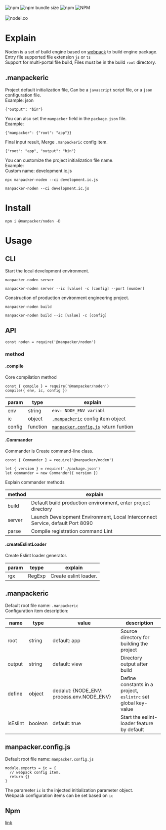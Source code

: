 ![npm](https://img.shields.io/npm/v/@manpacker/noden.svg)
![npm bundle size](https://img.shields.io/bundlephobia/min/@manpacker/noden.svg)
![npm](https://img.shields.io/npm/dw/@manpacker/noden.svg)
![NPM](https://img.shields.io/npm/l/@manpacker/noden.svg)
<br><br>
![nodei.co](https://nodei.co/npm/@manpacker/noden.png?downloads=true&downloadRank=true&stars=true)
<br>
# Explain
Noden is a set of build engine based on [webpack](https://www.webpackjs.com/) to build engine package.<br>
Entry file supported file extension <code>js</code> or <code>ts</code><br>
Support for multi-portal file build, Files must be in the build <code>root</code> directory.<br>
## .manpackeric
Project default initialization file, Can be a <code>javascript</code> script file, or a <code>json</code> configuration file.<br>
Example: json<br>
```
{"output": "bin"}
```
You can also set the <code>manpacker</code> field in the <code>package.json</code> file.<br>
Example:<br>
```
{"manpacker": {"root": "app"}}
```
Final input result, Merge <code>.manpackeric</code> config item.
```
{"root": "app", "output": "bin"}
```
You can customize the project initialization file name.<br>
Example:<br>
Custom name: development.ic.js
```
npx manpacker-noden --ci development.ic.js
```
```
manpacker-noden --ci development.ic.js
```
# Install
```
npm i @manpacker/noden -D
```
# Usage
## CLI
Start the local development environment.
```
manpacker-noden server
```
```
manpacker-noden server --ic [value] -c [config] --port [number]
```
Construction of production environment engineering project.
```
manpacker-noden build
```
```
manpacker-noden build --ic [value] -c [config]
```
## API
```
const noden = require('@manpacker/noden')
```
### method
#### .compile
Core compilation method
```
const { compile } = require('@manpacker/noden')
compile({ env, ic, config })
```

|param|type|explain|
|-----|----|-------|
|env|string|<code>env: NDOE_ENV variabl</code>|
|ic|object|<code>[.manpackeric](#.manpackeric)</code> config item object|
|config|function|<code>[manpacker.config.js](#manpacker.config.js)</code> return funtion|

#### .Commander
Commander is Create command-line class.
```
const { Commander } = require('@manpacker/noden')

let { version } = require('./package.json')
let commander = new Commander({ version })

```
Explain commander methods

|method|explain|
|------|-------|
|build|Default build production environment, enter project directory|
|server|Launch Development Environment, Local Interconnect Service, default Port 8090|
|parse|Compile registration command Lint|

#### .createEslintLoader
Create Eslint loader generator.

|param|teype|explain|
|-----|-----|-------|
|rgx|RegExp|Create eslint loader.|

## .manpackeric
Default root file name: <code>.manpackeric</code><br>
Configuration item description:<br>

|name|type|value|description|
|----|----|-----|-----------|
|root|string|default: app| Source directory for building the project|
|output|string|default: view|Directory output after build|
|define|object|dedalut: {NODE_ENV: process.env.NODE_ENV}|Define constants in a project, <code>eslintrc</code> set global key-value|
|isEslint|boolean|default: true|Start the eslint-loader feature by default|

## manpacker.config.js
Default root file name: <code>manpacker.config.js</code>
```
module.exports = ic = {
  // webpack config item.
  return {}
}
```
The parameter <code>ic</code> is the injected initialization parameter object.<br>
Webpack configuration items can be set based on <code>ic</code>
## Npm
[link](https://www.npmjs.com/package/@manpacker/noden)
